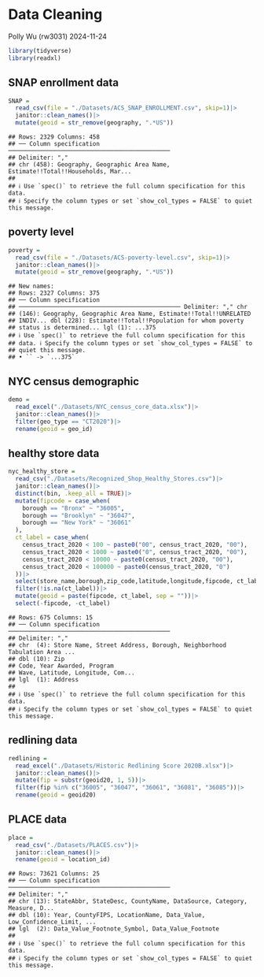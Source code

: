 Data Cleaning
================
Polly Wu (rw3031)
2024-11-24

``` r
library(tidyverse)
library(readxl)
```

## SNAP enrollment data

``` r
SNAP = 
  read_csv(file = "./Datasets/ACS_SNAP_ENROLLMENT.csv", skip=1)|>
  janitor::clean_names()|>
  mutate(geoid = str_remove(geography, ".*US"))
```

    ## Rows: 2329 Columns: 458
    ## ── Column specification ──────────────────────────────────────────────
    ## Delimiter: ","
    ## chr (458): Geography, Geographic Area Name, Estimate!!Total!!Households, Mar...
    ## 
    ## ℹ Use `spec()` to retrieve the full column specification for this data.
    ## ℹ Specify the column types or set `show_col_types = FALSE` to quiet this message.

## poverty level

``` r
poverty = 
  read_csv(file = "./Datasets/ACS-poverty-level.csv", skip=1)|>
  janitor::clean_names()|>
  mutate(geoid = str_remove(geography, ".*US"))
```

    ## New names:
    ## Rows: 2327 Columns: 375
    ## ── Column specification
    ## ────────────────────────────────────────────── Delimiter: "," chr
    ## (146): Geography, Geographic Area Name, Estimate!!Total!!UNRELATED
    ## INDIV... dbl (228): Estimate!!Total!!Population for whom poverty
    ## status is determined... lgl (1): ...375
    ## ℹ Use `spec()` to retrieve the full column specification for this
    ## data. ℹ Specify the column types or set `show_col_types = FALSE` to
    ## quiet this message.
    ## • `` -> `...375`

## NYC census demographic

``` r
demo = 
  read_excel("./Datasets/NYC_census_core_data.xlsx")|>
  janitor::clean_names()|>
  filter(geo_type == "CT2020")|>
  rename(geoid = geo_id)
```

## healthy store data

``` r
nyc_healthy_store = 
  read_csv("./Datasets/Recognized_Shop_Healthy_Stores.csv")|>
  janitor::clean_names()|>
  distinct(bin, .keep_all = TRUE)|>
  mutate(fipcode = case_when(
    borough == "Bronx" ~ "36005",
    borough == "Brooklyn" ~ "36047",
    borough == "New York" ~ "36061"
  ),
  ct_label = case_when(
    census_tract_2020 < 100 ~ paste0("00", census_tract_2020, "00"),
    census_tract_2020 < 1000 ~ paste0("0", census_tract_2020, "00"),
    census_tract_2020 < 10000 ~ paste0(census_tract_2020, "00"),
    census_tract_2020 < 100000 ~ paste0(census_tract_2020, "0")
  ))|>
  select(store_name,borough,zip_code,latitude,longitude,fipcode, ct_label)|>
  filter(!is.na(ct_label))|>
  mutate(geoid = paste(fipcode, ct_label, sep = ""))|>
  select(-fipcode, -ct_label)
```

    ## Rows: 675 Columns: 15
    ## ── Column specification ──────────────────────────────────────────────
    ## Delimiter: ","
    ## chr  (4): Store Name, Street Address, Borough, Neighborhood Tabulation Area ...
    ## dbl (10): Zip 
    ## Code, Year Awarded, Program 
    ## Wave, Latitude, Longitude, Com...
    ## lgl  (1): Address
    ## 
    ## ℹ Use `spec()` to retrieve the full column specification for this data.
    ## ℹ Specify the column types or set `show_col_types = FALSE` to quiet this message.

## redlining data

``` r
redlining = 
  read_excel("./Datasets/Historic Redlining Score 2020B.xlsx")|>
  janitor::clean_names()|>
  mutate(fip = substr(geoid20, 1, 5))|>
  filter(fip %in% c("36005", "36047", "36061", "36081", "36085"))|>
  rename(geoid = geoid20)
```

## PLACE data

``` r
place =
  read_csv("./Datasets/PLACES.csv")|>
  janitor::clean_names()|>
  rename(geoid = location_id)
```

    ## Rows: 73621 Columns: 25
    ## ── Column specification ──────────────────────────────────────────────
    ## Delimiter: ","
    ## chr (13): StateAbbr, StateDesc, CountyName, DataSource, Category, Measure, D...
    ## dbl (10): Year, CountyFIPS, LocationName, Data_Value, Low_Confidence_Limit, ...
    ## lgl  (2): Data_Value_Footnote_Symbol, Data_Value_Footnote
    ## 
    ## ℹ Use `spec()` to retrieve the full column specification for this data.
    ## ℹ Specify the column types or set `show_col_types = FALSE` to quiet this message.
